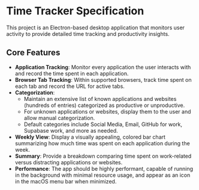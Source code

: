 # Time Tracker Specification

This project is an Electron-based desktop application that monitors user activity to provide detailed time tracking and productivity insights.

## Core Features
- **Application Tracking**: Monitor every application the user interacts with and record the time spent in each application.
- **Browser Tab Tracking**: Within supported browsers, track time spent on each tab and record the URL for active tabs.
- **Categorization**:
  - Maintain an extensive list of known applications and websites (hundreds of entries) categorized as productive or unproductive.
  - For unknown applications or websites, display them to the user and allow manual categorization.
  - Default categories include Social Media, Email, GitHub for work, Supabase work, and more as needed.
- **Weekly View**: Display a visually appealing, colored bar chart summarizing how much time was spent on each application during the week.
- **Summary**: Provide a breakdown comparing time spent on work-related versus distracting applications or websites.
- **Performance**: The app should be highly performant, capable of running in the background with minimal resource usage, and appear as an icon in the macOS menu bar when minimized.

